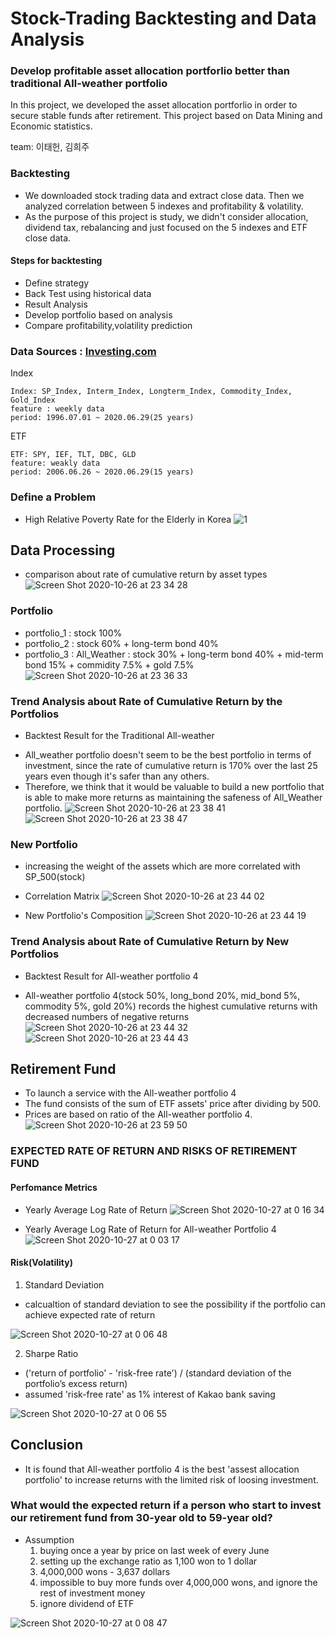 # Stock-Trading Backtesting and Data Analysis

### Develop profitable asset allocation portforlio better than traditional All-weather portfolio

In this project, we developed the asset allocation portforlio in order to secure stable funds after retirement. This project based on Data Mining and Economic statistics.

team: 이태헌, 김희주

### Backtesting
* We downloaded stock trading data and extract close data. Then we analyzed correlation between 5 indexes and profitability & volatility.
* As the purpose of this project is study, we didn't consider allocation, dividend tax, rebalancing and just focused on the 5 indexes and ETF close data.

#### Steps for backtesting 
* Define strategy
* Back Test using historical data
* Result Analysis
* Develop portfolio based on analysis
* Compare profitability,volatility prediction


### Data Sources : [Investing.com](https://www.investing.com/)
Index 

    Index: SP_Index, Interm_Index, Longterm_Index, Commodity_Index, Gold_Index
    feature : weekly data
    period: 1996.07.01 ~ 2020.06.29(25 years)
    
ETF    

    ETF: SPY, IEF, TLT, DBC, GLD
    feature: weakly data
    period: 2006.06.26 ~ 2020.06.29(15 years)
    
### Define a Problem
* High Relative Poverty Rate for the Elderly in Korea
![1](https://user-images.githubusercontent.com/68367134/97185204-20308d80-17e3-11eb-80ba-af56ae278924.png)


## Data Processing

* comparison about rate of cumulative return by asset types
![Screen Shot 2020-10-26 at 23 34 28](https://user-images.githubusercontent.com/68367134/97185701-bbc1fe00-17e3-11eb-9d31-46d8ad0e3895.png)


### Portfolio
- portfolio_1 : stock 100%
- portfolio_2 : stock 60% + long-term bond 40%
- portfolio_3 : All_Weather : stock 30% + long-term bond 40% + mid-term bond 15% + commidity 7.5% + gold 7.5%
![Screen Shot 2020-10-26 at 23 36 33](https://user-images.githubusercontent.com/68367134/97185929-06dc1100-17e4-11eb-95c9-7f75cdcb5d45.png)



### Trend Analysis about Rate of Cumulative Return by the Portfolios
* Backtest Result for the Traditional All-weather
- All_weather portfolio doesn't seem to be the best portfolio in terms of investment, since the rate of cumulative return is 170% over the last 25 years even though it's safer than any others. 
- Therefore, we think that it would be valuable to build a new portfolio that is able to make more returns as maintaining the safeness of All_Weather portfolio.
![Screen Shot 2020-10-26 at 23 38 41](https://user-images.githubusercontent.com/68367134/97186200-57536e80-17e4-11eb-955e-f9ee4a33291c.png)
![Screen Shot 2020-10-26 at 23 38 47](https://user-images.githubusercontent.com/68367134/97186205-58849b80-17e4-11eb-9c49-d2c82c3f3c60.png)
    
### New Portfolio
- increasing the weight of the assets which are more correlated with SP_500(stock) 

* Correlation Matrix 
![Screen Shot 2020-10-26 at 23 44 02](https://user-images.githubusercontent.com/68367134/97187148-84545100-17e5-11eb-8992-461f91ff97bf.png)

* New Portfolio's Composition
![Screen Shot 2020-10-26 at 23 44 19](https://user-images.githubusercontent.com/68367134/97187167-89190500-17e5-11eb-88e9-afc4ef46af18.png)

### Trend Analysis about Rate of Cumulative Return by New Portfolios
* Backtest Result for All-weather portfolio 4
- All-weather portfolio 4(stock 50%, long_bond 20%, mid_bond 5%, commodity 5%, gold 20%) records the highest cumulative returns with decreased numbers of negative returns
![Screen Shot 2020-10-26 at 23 44 32](https://user-images.githubusercontent.com/68367134/97187181-8cac8c00-17e5-11eb-9a67-ab45fe01427e.png)
![Screen Shot 2020-10-26 at 23 44 43](https://user-images.githubusercontent.com/68367134/97187192-90401300-17e5-11eb-8eb9-6433454d02e3.png)

## Retirement Fund
- To launch a service with the All-weather portfolio 4
- The fund consists of the sum of ETF assets' price after dividing by 500.
- Prices are based on ratio of the All-weather portfolio 4.
![Screen Shot 2020-10-26 at 23 59 50](https://user-images.githubusercontent.com/68367134/97188822-4821f000-17e7-11eb-91fa-51fb6c55f947.png)

### EXPECTED RATE OF RETURN AND RISKS OF RETIREMENT FUND
#### Perfomance Metrics
- Yearly Average Log Rate of Return
![Screen Shot 2020-10-27 at 0 16 34](https://user-images.githubusercontent.com/68367134/97190889-a059f180-17e9-11eb-92df-f7e809185df1.png)

- Yearly Average Log Rate of Return for All-weather Portfolio 4
![Screen Shot 2020-10-27 at 0 03 17](https://user-images.githubusercontent.com/68367134/97189266-bd8dc080-17e7-11eb-82c9-f8faceeaf98a.png)

#### Risk(Volatility)
1. Standard Deviation
- calcualtion of standard deviation to see the possibility if the portfolio can achieve expected rate of return

![Screen Shot 2020-10-27 at 0 06 48](https://user-images.githubusercontent.com/68367134/97189762-4ad11500-17e8-11eb-84f8-a583da68c2a7.png)


2. Sharpe Ratio
- ('return of portfolio' - 'risk-free rate') / (standard deviation of the portfolio’s excess return)
- assumed 'risk-free rate' as 1% interest of Kakao bank saving

![Screen Shot 2020-10-27 at 0 06 55](https://user-images.githubusercontent.com/68367134/97189772-4c9ad880-17e8-11eb-8a2f-3387957e53ef.png)

## Conclusion
- It is found that All-weather portfolio 4 is the best 'assest allocation portfolio' to increase returns with the limited risk of loosing investment. 

### What would the expected return if a person who start to invest our retirement fund from 30-year old to 59-year old? 
- Assumption
    1. buying once a year by price on last week of every June
    2. setting up the exchange ratio as 1,100 won to 1 dollar
    3. 4,000,000 wons - 3,637 dollars
    4. impossible to buy more funds over 4,000,000 wons, and ignore the rest of investment money
    5. ignore dividend of ETF

![Screen Shot 2020-10-27 at 0 08 47](https://user-images.githubusercontent.com/68367134/97189958-866bdf00-17e8-11eb-8ecd-df0ad0eaf3ff.png)
